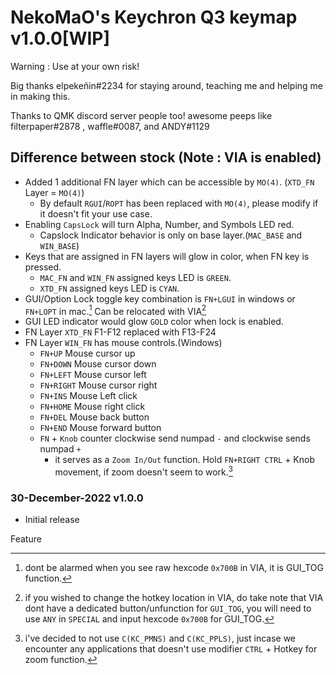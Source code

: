 # NekoMaO's Keychron Q3 keymap v1.0.0[WIP]

Warning : Use at your own risk!

Big thanks elpekeñin#2234 for staying around, teaching me and helping me in making this.

Thanks to QMK discord server people too! awesome peeps like filterpaper#2878 , waffle#0087, and ANDY#1129

## Difference between stock (Note : VIA is enabled)
- Added 1 additional FN layer which can be accessible by `MO(4)`. (`XTD_FN` Layer = `MO(4)`)
  - By default `RGUI`/`ROPT` has been replaced with `MO(4)`, please modify if it doesn't fit your use case. 
- Enabling `CapsLock` will turn Alpha, Number, and Symbols LED red.
  - Capslock Indicator behavior is only on base layer.(`MAC_BASE` and `WIN_BASE`)
- Keys that are assigned in FN layers will glow in color, when FN key is pressed.
  - `MAC_FN` and `WIN_FN` assigned keys LED is `GREEN`.
  - `XTD_FN` assigned keys LED is `CYAN`.
- GUI/Option Lock toggle key combination is `FN+LGUI` in windows or `FN+LOPT` in mac.[^1] Can be relocated with VIA[^2]
- GUI LED indicator would glow `GOLD` color when lock is enabled.
- FN Layer `XTD_FN` F1-F12 replaced with F13-F24
- FN Layer `WIN_FN` has mouse controls.(Windows)
  - `FN+UP` Mouse cursor up
  - `FN+DOWN` Mouse cursor down
  - `FN+LEFT` Mouse cursor left
  - `FN+RIGHT` Mouse cursor right
  - `FN+INS` Mouse Left click
  - `FN+HOME` Mouse right click
  - `FN+DEL` Mouse back button
  - `FN+END` Mouse forward button
  - `FN` + `Knob` counter clockwise send numpad `-` and clockwise sends numpad `+`
    - it serves as a `Zoom In/Out` function. Hold `FN+RIGHT CTRL` + Knob movement, if zoom doesn't seem to work.[^3]

[^1]: dont be alarmed when you see raw hexcode `0x700B` in VIA, it is GUI_TOG function.
[^2]: if you wished to change the hotkey location in VIA, do take note that VIA dont have a dedicated button/unfunction for `GUI_TOG`, you will need to use `ANY` in `SPECIAL` and input hexcode `0x700B` for GUI_TOG.
[^3]: i've decided to not use `C(KC_PMNS)` and `C(KC_PPLS)`, just incase we encounter any applications that doesn't use modifier `CTRL` + Hotkey for zoom function.

### 30-December-2022 v1.0.0
- Initial release

Feature
